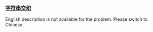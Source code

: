 ### [字符串交织](https://leetcode.com/problems/IY6buf)

<p>English description is not available for the problem. Please switch to Chinese.</p>
